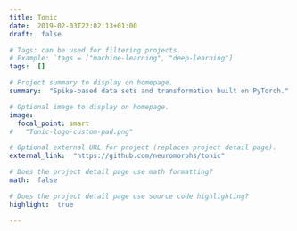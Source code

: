 ```yaml
---
title: Tonic
date:  2019-02-03T22:02:13+01:00
draft:  false

# Tags: can be used for filtering projects.
# Example: `tags = ["machine-learning", "deep-learning"]`
tags:  []

# Project summary to display on homepage.
summary:  "Spike-based data sets and transformation built on PyTorch."

# Optional image to display on homepage.
image:
  focal_point: smart
#   "Tonic-logo-custom-pad.png"

# Optional external URL for project (replaces project detail page).
external_link:  "https://github.com/neuromorphs/tonic"

# Does the project detail page use math formatting?
math:  false

# Does the project detail page use source code highlighting?
highlight:  true

---
```

